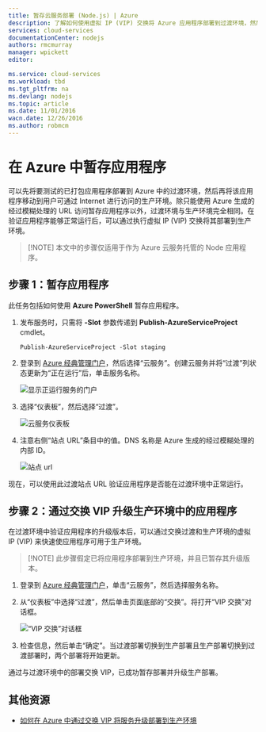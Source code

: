 ```yaml
---
title: 暂存云服务部署 (Node.js) | Azure
description: 了解如何使用虚拟 IP (VIP) 交换将 Azure 应用程序部署到过渡环境，然后再将其部署到生产环境。
services: cloud-services
documentationCenter: nodejs
authors: rmcmurray
manager: wpickett
editor: 

ms.service: cloud-services
ms.workload: tbd
ms.tgt_pltfrm: na
ms.devlang: nodejs
ms.topic: article
ms.date: 11/01/2016
wacn.date: 12/26/2016
ms.author: robmcm
---
```


# 在 Azure 中暂存应用程序

可以先将要测试的已打包应用程序部署到 Azure 中的过渡环境，然后再将该应用程序移动到用户可通过 Internet 进行访问的生产环境。除只能使用 Azure 生成的经过模糊处理的 URL 访问暂存应用程序以外，过渡环境与生产环境完全相同。在验证应用程序能够正常运行后，可以通过执行虚拟 IP (VIP) 交换将其部署到生产环境。

> [!NOTE] 本文中的步骤仅适用于作为 Azure 云服务托管的 Node 应用程序。

## 步骤 1：暂存应用程序

此任务包括如何使用 **Azure PowerShell** 暂存应用程序。

1.  发布服务时，只需将 **-Slot** 参数传递到 **Publish-AzureServiceProject** cmdlet。

        Publish-AzureServiceProject -Slot staging

2.  登录到 [Azure 经典管理门户]，然后选择“云服务”。创建云服务并将“过渡”列状态更新为“正在运行”后，单击服务名称。

	![显示正运行服务的门户][cloud-service]

3.  选择“仪表板”，然后选择“过渡”。

	![云服务仪表板][cloud-service-dashboard]

4. 注意右侧“站点 URL”条目中的值。DNS 名称是 Azure 生成的经过模糊处理的内部 ID。

    ![站点 url][cloud-service-staging-url]

现在，可以使用此过渡站点 URL 验证应用程序是否能在过渡环境中正常运行。

## 步骤 2：通过交换 VIP 升级生产环境中的应用程序

在过渡环境中验证应用程序的升级版本后，可以通过交换过渡和生产环境的虚拟 IP (VIP) 来快速使应用程序可用于生产环境。

> [!NOTE] 此步骤假定已将应用程序部署到生产环境，并且已暂存其升级版本。

1.  登录到 [Azure 经典管理门户]，单击“云服务”，然后选择服务名称。

2.  从“仪表板”中选择“过渡”，然后单击页面底部的“交换”。将打开“VIP 交换”对话框。

    ![“VIP 交换”对话框][vip-swap-dialog]

3.  检查信息，然后单击“确定”。当过渡部署切换到生产部署且生产部署切换到过渡部署时，两个部署将开始更新。

通过与过渡环境中的部署交换 VIP，已成功暂存部署并升级生产部署。

## 其他资源

- [如何在 Azure 中通过交换 VIP 将服务升级部署到生产环境]

[Azure 经典管理门户]: http://manage.windowsazure.cn
[cloud-service]: ./media/cloud-services-nodejs-stage-application/staging-cloud-service-running.png
[cloud-service-dashboard]: ./media/cloud-services-nodejs-stage-application/cloud-service-dashboard-staging.png
[cloud-service-staging-url]: ./media/cloud-services-nodejs-stage-application/cloud-service-staging-url.png
[vip-swap-dialog]: ./media/cloud-services-nodejs-stage-application/vip-swap-dialog.png
[如何在 Azure 中通过交换 VIP 将服务升级部署到生产环境]: ./cloud-services-how-to-manage.md#how-to-swap-deployments-to-promote-a-staged-deployment-to-production

<!---HONumber=Mooncake_Quality_Review_1215_2016-->